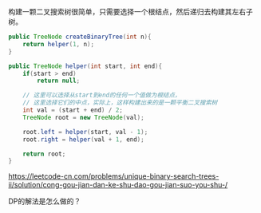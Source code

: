 构建一颗二叉搜索树很简单，只需要选择一个根结点，然后递归去构建其左右子树。

```java
public TreeNode createBinaryTree(int n){
    return helper(1, n);
}

public TreeNode helper(int start, int end){
    if(start > end)
        return null;

    // 这里可以选择从start到end的任何一个值做为根结点，
    // 这里选择它们的中点，实际上，这样构建出来的是一颗平衡二叉搜索树
    int val = (start + end) / 2;
    TreeNode root = new TreeNode(val);

    root.left = helper(start, val - 1);
    root.right = helper(val + 1, end);

    return root;
}

```

https://leetcode-cn.com/problems/unique-binary-search-trees-ii/solution/cong-gou-jian-dan-ke-shu-dao-gou-jian-suo-you-shu-/



DP的解法是怎么做的？
